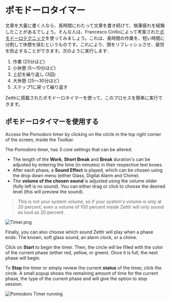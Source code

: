 # ポモドーロタイマー

文章を大量に書く人なら、長時間にわたって文章を書き続けて、執筆疲れを経験したことがあるでしょう。そんな人は、Francesco Cirilloによって考案された[ポモドーロテクニック](https://francescocirillo.com/pages/pomodoro-technique)を使ってみましょう。これは、長時間の作業を、短い時間に分割して休憩を挟むというものです。これにより、頭をリフレッシュさせ、疲労を防止することができます。次のように実行します:

1. 作業 (25分ほど)
2. 小休憩 (5～10分ほど)
3. 上記を繰り返し (3回)
4. 大休憩 (25～30分ほど)
5. ステップ1に戻って繰り返す

Zettlrに搭載されたポモドーロタイマーを使って、このプロセスを簡単に実行できます。

## ポモドーロタイマーを使用する

Access the Pomodoro timer by clicking on the circle in the top right corner of the screen, inside the Toolbar.

The Pomodoro timer, has 3 core settings that can be altered.

- The length of the **Work**, **Short Break** and **Break** duration's can be adjusted by entering the time (in minutes) in their respective text boxes.
- After each phase, a **Sound Effect** is played, which can be chosen using the drop down menu (either Glass, Digital Alarm and Chime).
- The **volume of the chosen sound** is adjusted using the volume slider (fully left is no sound). You can either drag or click to choose the desired level (this will preview the sound).

> This is not your system volume, so if your system's volume is only at 20 percent, even a volume of 100 percent inside Zettlr will only sound as loud as 20 percent.


![Timer.png](images/Timer.png)

Finally, you can also choose which sound Zettlr will play when a phase ends: The known, soft glass sound, an alarm clock, or a chime.

Click on **Start** to begin the timer. Then, the circle will be filled with the color of the current phase (either red, yellow, or green). Once it is full, the next phase will begin.

To **Stop** the timer or simply review the current **status** of the timer, click the circle. A small popup shows the remaining amount of time for the current phase, the type of the current phase and will give the option to stop session.

![Pomodoro Timer running](images/pomodoro_ran.png)


